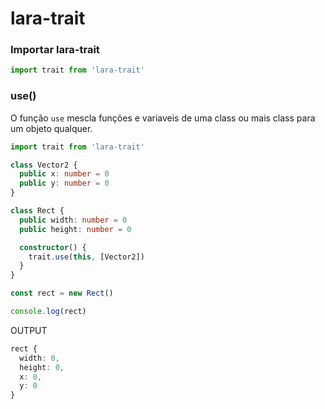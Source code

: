 # lara-trait

### Importar lara-trait
``` typescript
import trait from 'lara-trait'
```

### use()

O função `use` mescla funções e variaveis de uma class ou mais class para um objeto qualquer.

``` typescript
import trait from 'lara-trait'

class Vector2 {
  public x: number = 0
  public y: number = 0
}

class Rect {
  public width: number = 0
  public height: number = 0

  constructor() {
    trait.use(this, [Vector2])
  }
}

const rect = new Rect()

console.log(rect)
```

OUTPUT

``` typescript
rect {
  width: 0,
  height: 0,
  x: 0,
  y: 0
}
```
